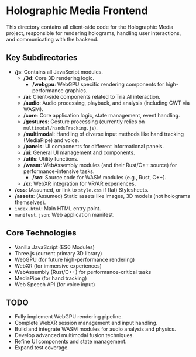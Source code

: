 # Holographic Media Frontend

This directory contains all client-side code for the Holographic Media project,
responsible for rendering holograms, handling user interactions, and communicating with the backend.

## Key Subdirectories

-   **/js**: Contains all JavaScript modules.
    -   **/3d**: Core 3D rendering logic.
        -   **/webgpu**: WebGPU specific rendering components for high-performance graphics.
    -   **/ai**: Client-side components related to Tria AI interaction.
    -   **/audio**: Audio processing, playback, and analysis (including CWT via WASM).
    -   **/core**: Core application logic, state management, event handling.
    -   **/gestures**: Gesture processing (currently relies on `multimodal/handsTracking.js`).
    -   **/multimodal**: Handling of diverse input methods like hand tracking (MediaPipe) and voice.
    -   **/panels**: UI components for different informational panels.
    -   **/ui**: General UI management and components.
    -   **/utils**: Utility functions.
    -   **/wasm**: WebAssembly modules (and their Rust/C++ source) for performance-intensive tasks.
        -   **/src**: Source code for WASM modules (e.g., Rust, C++).
    -   **/xr**: WebXR integration for VR/AR experiences.
-   **/css**: (Assumed, or link to `style.css` if flat) Stylesheets.
-   **/assets**: (Assumed) Static assets like images, 3D models (not holograms themselves).
-   `index.html`: Main HTML entry point.
-   `manifest.json`: Web application manifest.

## Core Technologies
- Vanilla JavaScript (ES6 Modules)
- Three.js (current primary 3D library)
- WebGPU (for future high-performance rendering)
- WebXR (for immersive experiences)
- WebAssembly (Rust/C++) for performance-critical tasks
- MediaPipe (for hand tracking)
- Web Speech API (for voice input)

## TODO
- Fully implement WebGPU rendering pipeline.
- Complete WebXR session management and input handling.
- Build and integrate WASM modules for audio analysis and physics.
- Develop advanced multimodal fusion techniques.
- Refine UI components and state management.
- Expand test coverage.

